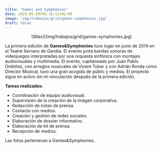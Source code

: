 ```yaml
---
title: "Games and Symphonies"
date: 2019-05-20T00:18:11+02:00
image: "img/trabajos/grid/games-symphonies.jpg"
draft: false
---
```


<center>![Max](/img/trabajos/grid/games-symphonies.jpg)</center>

La primera edición de **Games&Symphonies** tuvo lugar en junio de 2014 en el Teatre Serrano de Gandia. El evento junta bandas sonoras de videojuegos interpretadas por una orquesta sinfónica con montajes audiovisuales y multimedia. El evento, capitaneado por Juan Pablo Ordóñez, con arreglos musicales de Vicent Tobar y con Adrián Ronda como Director Musical, tuvo una gran acogida de públic y medios. El proyecto sigue en activo sin mi vinculación después de la primera edición.


**Tareas realizadas:**

+ Coordinación de equipo audiovisual.
+ Supervisión de la creación de la imágen corporativa.
+ Redacción de notas de prensa.
+ Contacto con medios.
+ Creación y gestión de redes sociales.
+ Elaboración de dossier informativo.
+ Elaboración de kit de prensa.
+ Recepción de medios.

Las fotos pertenecen a Games&Symphonies.
